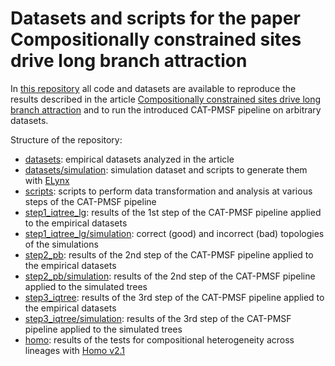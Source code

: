 # Datasets and scripts for the paper Compositionally constrained sites drive long branch attraction

In [this repository](https://github.com/drenal/cat-pmsf-paper) all code and datasets are available to reproduce the results described in the article [Compositionally constrained sites drive long branch attraction](https://doi.org/10.1093/sysbio/syad013) and to run the introduced CAT-PMSF pipeline on arbitrary datasets.

Structure of the repository:
- [datasets](datasets/): empirical datasets analyzed in the article
- [datasets/simulation](datasets/simulation/): simulation dataset and scripts to generate them with [ELynx](https://github.com/dschrempf/elynx)
- [scripts](scripts/): scripts to perform data transformation and analysis at various steps of the CAT-PMSF pipeline
- [step1_iqtree_lg](step1_iqtree_lg/): results of the 1st step of the CAT-PMSF pipeline applied to the empirical datasets
- [step1_iqtree_lg/simulation](step1_iqtree_lg/simulation/): correct (good) and incorrect (bad) topologies of the simulations
- [step2_pb](step2_pb/): results of the 2nd step of the CAT-PMSF pipeline applied to the empirical datasets
- [step2_pb/simulation](step2_pb/simulation/): results of the 2nd step of the CAT-PMSF pipeline applied to the simulated trees
- [step3_iqtree](step3_iqtree/): results of the 3rd step of the CAT-PMSF pipeline applied to the empirical datasets
- [step3_iqtree/simulation](step3_iqtree/simulation/): results of the 3rd step of the CAT-PMSF pipeline applied to the simulated trees
- [homo](homo): results of the tests for compositional heterogeneity across lineages with [Homo v2.1](https://github.com/lsjermiin/Homo.v2.1)
